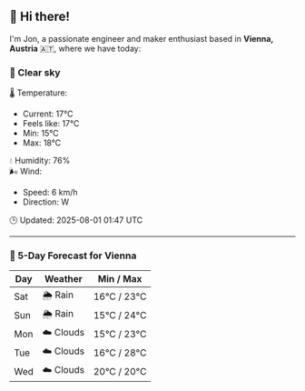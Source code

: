 ## 👋 Hi there!

I'm Jon, a passionate engineer and maker enthusiast based in **Vienna, Austria** 🇦🇹, where we have today:

### 🌙 Clear sky 

🌡️ Temperature: 
* Current: 17°C
* Feels like: 17°C
* Min: 15°C 
* Max: 18°C  

💧 Humidity: 76%  
🌬️ Wind: 
* Speed: 6 km/h 
* Direction: W  

🕒 Updated: 2025-08-01 01:47 UTC

---

### 📅 5-Day Forecast for Vienna

| Day | Weather | Min / Max |
|-----|---------|------------|
| Sat | 🌦️ Rain | 16°C / 23°C |
| Sun | 🌦️ Rain | 15°C / 24°C |
| Mon | ☁️ Clouds | 15°C / 23°C |
| Tue | ☁️ Clouds | 16°C / 28°C |
| Wed | ☁️ Clouds | 20°C / 20°C |
